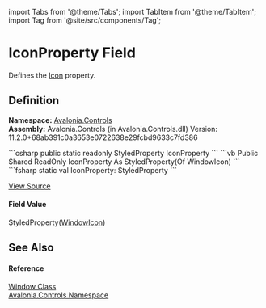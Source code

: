 import Tabs from '@theme/Tabs'; 
import TabItem from '@theme/TabItem'; 
import Tag from '@site/src/components/Tag'; 

# IconProperty Field


Defines the <a href="P_Avalonia_Controls_Window_Icon">Icon</a> property.



## Definition
**Namespace:** <a href="N_Avalonia_Controls">Avalonia.Controls</a>  
**Assembly:** Avalonia.Controls (in Avalonia.Controls.dll) Version: 11.2.0+68ab391c0a3653e0722638e29fcbd9633c7fd386

<Tabs groupId="api-code-preview">
<TabItem value="csharp" label="C#">
```csharp
public static readonly StyledProperty<WindowIcon?> IconProperty
```
</TabItem>
<TabItem value="vb" label="VB">
```vb
Public Shared ReadOnly IconProperty As StyledProperty(Of WindowIcon)
```
</TabItem>
<TabItem value="fsharp" label="F#">
```fsharp
static val IconProperty: StyledProperty<WindowIcon>
```
</TabItem>
</Tabs>



<a href="https://github.com/AvaloniaUI/Avalonia/tree/master/srcAvalonia.Controls/Window.cs" title="View the source code">View Source</a>



#### Field Value
StyledProperty(<a href="T_Avalonia_Controls_WindowIcon">WindowIcon</a>)

## See Also


#### Reference
<a href="T_Avalonia_Controls_Window">Window Class</a>  
<a href="N_Avalonia_Controls">Avalonia.Controls Namespace</a>  
